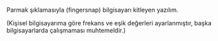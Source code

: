 Parmak şıklamasıyla (fingersnap) bilgisayarı kitleyen yazılım.

(Kişisel bilgisayarıma göre frekans ve eşik değerleri ayarlanmıştır, başka bilgisayarlarda çalışmaması muhtemeldir.)
